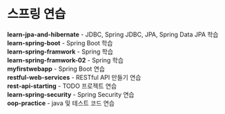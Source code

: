 # 스프링 연습

**learn-jpa-and-hibernate** - JDBC, Spring JDBC, JPA, Spring Data JPA 학습
<br>
**learn-spring-boot** - Spring Boot 학습
<br>
**learn-spring-framwork** - Spring 학습
<br>
**learn-spring-framwork-02** - Spring 학습
<br>
**myfirstwebapp** - Spring Boot 연습
<br>
**restful-web-services** - RESTful API 만들기 연습
<br>
**rest-api-starting** - TODO 프로젝트 연습
<br>
**learn-spring-security** - Spring Security 연습
<br>
**oop-practice** - java 및 테스트 코드 연습

